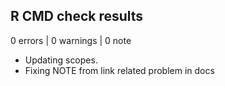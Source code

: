 ## R CMD check results

0 errors | 0 warnings | 0 note

* Updating scopes.
* Fixing NOTE from link related problem in docs
